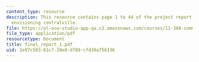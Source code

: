```yaml
---
content_type: resource
description: This resource contains page 1 to 44 of the project report based on the
  envisioning centralville.
file: https://ol-ocw-studio-app-qa.s3.amazonaws.com/courses/11-360-community-growth-and-land-use-planning-fall-2005/2e97c50361c720e8d789cfd39a756336_final_report_1.pdf
file_type: application/pdf
resourcetype: Document
title: final_report_1.pdf
uid: 2e97c503-61c7-20e8-d789-cfd39a756336
---
```

